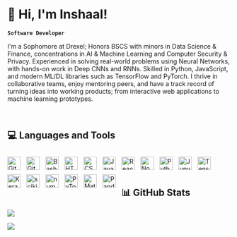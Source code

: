 # 👋 Hi, I'm Inshaal!

**`Software Developer`**

I'm a Sophomore at Drexel; Honors BSCS with minors in Data Science & Finance, concentrations in AI & Machine Learning and Computer Security & Privacy. Experienced in solving real-world problems using Neural Networks, with hands-on work in Deep CNNs and RNNs. Skilled in Python, JavaScript, and modern ML/DL libraries such as TensorFlow and PyTorch. I thrive in collaborative teams, enjoy mentoring peers, and have a track record of turning ideas into working products; from interactive web applications to machine learning prototypes.
<br />


&nbsp;
## 💻 Languages and Tools

<img align="left" alt="Git" width="30px" style="padding-right:10px; padding-top:10px;" src="https://cdn.jsdelivr.net/gh/devicons/devicon/icons/git/git-original.svg" />
<img align="left" alt="GitHub" width="30px" style="padding-right:10px; padding-top:10px;" src="https://cdn.jsdelivr.net/gh/devicons/devicon/icons/github/github-original.svg" />
<img align="left" alt="Bash" width="30px" style="padding-right:10px; padding-top:10px;" src="https://cdn.jsdelivr.net/gh/devicons/devicon/icons/bash/bash-original.svg" />
<img align="left" alt="HTML" width="30px" style="padding-right:10px; padding-top:10px;" src="https://cdn.jsdelivr.net/gh/devicons/devicon/icons/html5/html5-plain.svg" />
<img align="left" alt="CSS" width="30px" style="padding-right:10px; padding-top:10px;" src="https://cdn.jsdelivr.net/gh/devicons/devicon/icons/css3/css3-plain.svg" />
<img align="left" alt="JavaScript" width="30px" style="padding-right:10px; padding-top:10px;" src="https://cdn.jsdelivr.net/gh/devicons/devicon/icons/javascript/javascript-plain.svg" />
<img align="left" alt="React" width="30px" style="padding-right:10px; padding-top:10px;" src="https://cdn.jsdelivr.net/gh/devicons/devicon/icons/react/react-original.svg" />
<img align="left" alt="NodeJS" width="30px" style="padding-right:10px; padding-top:10px;" src="https://cdn.jsdelivr.net/gh/devicons/devicon/icons/nodejs/nodejs-original.svg" />
<img align="left" alt="Python" width="30px" style="padding-right:10px; padding-top:10px;" src="https://cdn.jsdelivr.net/gh/devicons/devicon/icons/python/python-plain.svg" />
<img align="left" alt="Jupyter" width="30px" style="padding-right:10px; padding-top:10px;" src="https://cdn.jsdelivr.net/gh/devicons/devicon/icons/jupyter/jupyter-original.svg" />
<img align="left" alt="TensorFlow" width="30px" style="padding-right:10px; padding-top:10px;" src="https://cdn.jsdelivr.net/gh/devicons/devicon/icons/tensorflow/tensorflow-original.svg" />
<img align="left" alt="Keras" width="30px" style="padding-right:10px; padding-top:10px;" src="https://cdn.jsdelivr.net/gh/devicons/devicon/icons/keras/keras-original.svg" />
<img align="left" alt="scikitLearn" width="30px" style="padding-right:10px; padding-top:10px;" src="https://cdn.jsdelivr.net/gh/devicons/devicon/icons/scikitlearn/scikitlearn-original.svg"/>
<img align="left" alt="numPy" width="30px" style="padding-right:10px; padding-top:10px;" src="https://cdn.jsdelivr.net/gh/devicons/devicon/icons/numpy/numpy-original.svg" />
<img align="left" alt="PyTorch" width="30px" style="padding-right:10px; padding-top:10px;" src="https://cdn.jsdelivr.net/gh/devicons/devicon/icons/pytorch/pytorch-original.svg" />
<img align="left" alt="MatPlotLib" width="30px" style="padding-right:10px; padding-top:10px;" src="https://cdn.jsdelivr.net/gh/devicons/devicon/icons/matplotlib/matplotlib-original.svg" />
<img align="left" alt="Pandas" width="30px" style="padding-right:10px; padding-top:10px;" src="https://cdn.jsdelivr.net/gh/devicons/devicon/icons/pandas/pandas-original.svg" />
<br />


&nbsp;
## 📊 GitHub Stats

![](https://github-readme-stats.vercel.app/api?username=theChosen-1&theme=dark&hide_border=false&include_all_commits=true&count_private=true)<br/>

![](https://github-profile-trophy.vercel.app/?username=theChosen-1&theme=radical&no-frame=false&no-bg=true&margin-w=4)

